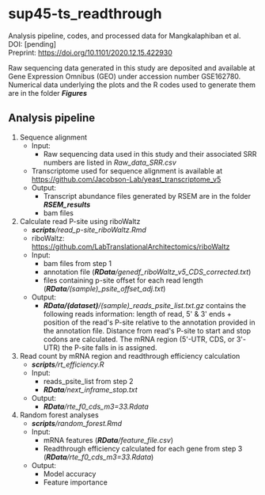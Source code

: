 # sup45-ts_readthrough
Analysis pipeline, codes, and processed data for Mangkalaphiban et al.<br/>
DOI: [pending]<br/>
Preprint: https://doi.org/10.1101/2020.12.15.422930<br/>

Raw sequencing data generated in this study are deposited and available at Gene Expression Omnibus (GEO) under accession number GSE162780.<br/>
Numerical data underlying the plots and the R codes used to generate them are in the folder _**Figures**_<br/>

## Analysis pipeline
1. Sequence alignment
	* Input:
		* Raw sequencing data used in this study and their associated SRR numbers are listed in *Raw_data_SRR.csv*
	* Transcriptome used for sequence alignment is available at https://github.com/Jacobson-Lab/yeast_transcriptome_v5
	* Output: 
		* Transcript abundance files generated by RSEM are in the folder _**RSEM_results**_
		* bam files
2. Calculate read P-site using riboWaltz
	* ***scripts**/read_p-site_riboWaltz.Rmd*
	* riboWaltz: https://github.com/LabTranslationalArchitectomics/riboWaltz
	* Input:
		* bam files from step 1 
		* annotation file (***RData**/genedf_riboWaltz_v5_CDS_corrected.txt*)
		* files containing p-site offset for each read length (***RData**/(sample)_psite_offset_adj.txt*)
	* Output:
		* ***RData/(dataset)**/(sample)_reads_psite_list.txt.gz* contains the following reads information: length of read, 5' & 3' ends + position of the read's P-site relative to the annotation provided in the annotation file. Distance from read's P-site to start and stop codons are calculated. The mRNA region (5'-UTR, CDS, or 3'-UTR) the P-site falls in is assigned.
3. Read count by mRNA region and readthrough efficiency calculation
	* ***scripts**/rt_efficiency.R*
	* Input: 
		* reads_psite_list from step 2
		* ***RData**/next_inframe_stop.txt*
	* Output:
		* ***RData**/rte_f0_cds_m3=33.Rdata*
4. Random forest analyses
	* ***scripts**/random_forest.Rmd*
	* Input:
		* mRNA features (***RData**/feature_file.csv*)
		* Readthrough efficiency calculated for each gene from step 3 (***RData**/rte_f0_cds_m3=33.Rdata*)
	* Output: 
		* Model accuracy
		* Feature importance
